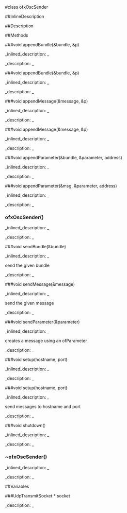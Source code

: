 #class ofxOscSender


<!--
_visible: True_
_advanced: False_
_istemplated: False_
-->

##InlineDescription






##Description






##Methods



###void appendBundle(&bundle, &p)

<!--
_syntax: appendBundle(&bundle, &p)_
_name: appendBundle_
_returns: void_
_returns_description: _
_parameters: ofxOscBundle &bundle, osc_
_access: private_
_version_started: 007_
_version_deprecated: _
_summary: _
_constant: False_
_static: False_
_visible: True_
_advanced: False_
-->

_inlined_description: _







_description: _








<!----------------------------------------------------------------------------->

###void appendBundle(&bundle, &p)

<!--
_syntax: appendBundle(&bundle, &p)_
_name: appendBundle_
_returns: void_
_returns_description: _
_parameters: ofxOscBundle &bundle, osc::OutboundPacketStream &p_
_access: private_
_version_started: 007_
_version_deprecated: _
_summary: _
_constant: False_
_static: False_
_visible: True_
_advanced: False_
-->

_inlined_description: _








_description: _








<!----------------------------------------------------------------------------->

###void appendMessage(&message, &p)

<!--
_syntax: appendMessage(&message, &p)_
_name: appendMessage_
_returns: void_
_returns_description: _
_parameters: ofxOscMessage &message, osc_
_access: private_
_version_started: 007_
_version_deprecated: _
_summary: _
_constant: False_
_static: False_
_visible: True_
_advanced: False_
-->

_inlined_description: _







_description: _








<!----------------------------------------------------------------------------->

###void appendMessage(&message, &p)

<!--
_syntax: appendMessage(&message, &p)_
_name: appendMessage_
_returns: void_
_returns_description: _
_parameters: ofxOscMessage &message, osc::OutboundPacketStream &p_
_access: private_
_version_started: 007_
_version_deprecated: _
_summary: _
_constant: False_
_static: False_
_visible: True_
_advanced: False_
-->

_inlined_description: _








_description: _








<!----------------------------------------------------------------------------->

###void appendParameter(&bundle, &parameter, address)

<!--
_syntax: appendParameter(&bundle, &parameter, address)_
_name: appendParameter_
_returns: void_
_returns_description: _
_parameters: ofxOscBundle &bundle, const ofAbstractParameter &parameter, string address_
_access: private_
_version_started: 0.8.0_
_version_deprecated: _
_summary: _
_constant: False_
_static: False_
_visible: True_
_advanced: False_
-->

_inlined_description: _








_description: _







<!----------------------------------------------------------------------------->

###void appendParameter(&msg, &parameter, address)

<!--
_syntax: appendParameter(&msg, &parameter, address)_
_name: appendParameter_
_returns: void_
_returns_description: _
_parameters: ofxOscMessage &msg, const ofAbstractParameter &parameter, string address_
_access: private_
_version_started: 0.8.0_
_version_deprecated: _
_summary: _
_constant: False_
_static: False_
_visible: True_
_advanced: False_
-->

_inlined_description: _








_description: _







<!----------------------------------------------------------------------------->

### ofxOscSender()

<!--
_syntax: ofxOscSender()_
_name: ofxOscSender_
_returns: _
_returns_description: _
_parameters: _
_access: public_
_version_started: 007_
_version_deprecated: _
_summary: _
_constant: False_
_static: False_
_visible: True_
_advanced: False_
-->

_inlined_description: _








_description: _








<!----------------------------------------------------------------------------->

###void sendBundle(&bundle)

<!--
_syntax: sendBundle(&bundle)_
_name: sendBundle_
_returns: void_
_returns_description: _
_parameters: ofxOscBundle &bundle_
_access: public_
_version_started: 007_
_version_deprecated: _
_summary: _
_constant: False_
_static: False_
_visible: True_
_advanced: False_
-->

_inlined_description: _

send the given bundle 








_description: _








<!----------------------------------------------------------------------------->

###void sendMessage(&message)

<!--
_syntax: sendMessage(&message)_
_name: sendMessage_
_returns: void_
_returns_description: _
_parameters: ofxOscMessage &message_
_access: public_
_version_started: 007_
_version_deprecated: _
_summary: _
_constant: False_
_static: False_
_visible: True_
_advanced: False_
-->

_inlined_description: _

send the given message 








_description: _








<!----------------------------------------------------------------------------->

###void sendParameter(&parameter)

<!--
_syntax: sendParameter(&parameter)_
_name: sendParameter_
_returns: void_
_returns_description: _
_parameters: const ofAbstractParameter &parameter_
_access: public_
_version_started: 0.8.0_
_version_deprecated: _
_summary: _
_constant: False_
_static: False_
_visible: True_
_advanced: False_
-->

_inlined_description: _

creates a message using an ofParameter 








_description: _







<!----------------------------------------------------------------------------->

###void setup(hostname, port)

<!--
_syntax: setup(hostname, port)_
_name: setup_
_returns: void_
_returns_description: _
_parameters: std_
_access: public_
_version_started: 007_
_version_deprecated: _
_summary: _
_constant: False_
_static: False_
_visible: True_
_advanced: False_
-->

_inlined_description: _







_description: _








<!----------------------------------------------------------------------------->

###void setup(hostname, port)

<!--
_syntax: setup(hostname, port)_
_name: setup_
_returns: void_
_returns_description: _
_parameters: std::string hostname, int port_
_access: public_
_version_started: 007_
_version_deprecated: _
_summary: _
_constant: False_
_static: False_
_visible: True_
_advanced: False_
-->

_inlined_description: _

send messages to hostname and port 








_description: _








<!----------------------------------------------------------------------------->

###void shutdown()

<!--
_syntax: shutdown()_
_name: shutdown_
_returns: void_
_returns_description: _
_parameters: _
_access: private_
_version_started: 007_
_version_deprecated: _
_summary: _
_constant: False_
_static: False_
_visible: True_
_advanced: False_
-->

_inlined_description: _








_description: _








<!----------------------------------------------------------------------------->

### ~ofxOscSender()

<!--
_syntax: ~ofxOscSender()_
_name: ~ofxOscSender_
_returns: _
_returns_description: _
_parameters: _
_access: public_
_version_started: 007_
_version_deprecated: _
_summary: _
_constant: False_
_static: False_
_visible: True_
_advanced: False_
-->

_inlined_description: _








_description: _








<!----------------------------------------------------------------------------->

##Variables



###UdpTransmitSocket * socket

<!--
_name: socket_
_type: UdpTransmitSocket *_
_access: private_
_version_started: 007_
_version_deprecated: _
_summary: _
_visible: True_
_constant: True_
_advanced: False_
-->

_description: _








<!----------------------------------------------------------------------------->

